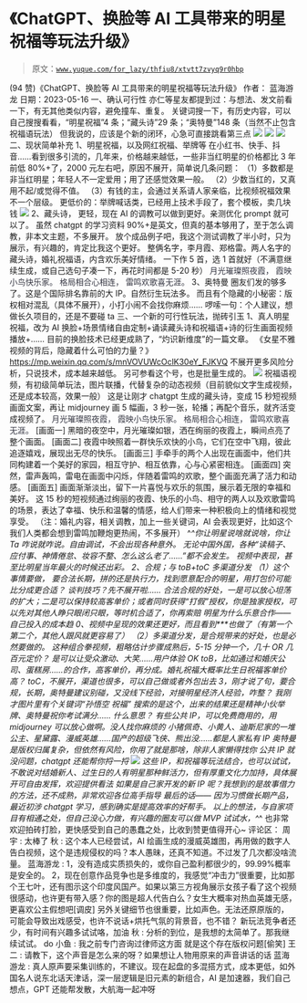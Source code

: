 # 《ChatGPT、换脸等 AI 工具带来的明星祝福等玩法升级》

> 原文：[`www.yuque.com/for_lazy/thfiu8/xtvtt7zvyq9r0hbp`](https://www.yuque.com/for_lazy/thfiu8/xtvtt7zvyq9r0hbp)

<ne-h2 id="fc2b4e9e" data-lake-id="fc2b4e9e"><ne-heading-ext><ne-heading-anchor></ne-heading-anchor><ne-heading-fold></ne-heading-fold></ne-heading-ext><ne-heading-content><ne-text id="u6488c78f">(94 赞)《ChatGPT、换脸等 AI 工具带来的明星祝福等玩法升级》</ne-text></ne-heading-content></ne-h2> <ne-p id="u6260d5c6" data-lake-id="u6260d5c6"><ne-text id="u3a457aed">作者： 蓝海游龙</ne-text></ne-p> <ne-p id="uaf407bad" data-lake-id="uaf407bad"><ne-text id="u13d1025e">日期：2023-05-16</ne-text></ne-p> <ne-h3 id="055f1069" data-lake-id="055f1069"><ne-heading-ext><ne-heading-anchor></ne-heading-anchor><ne-heading-fold></ne-heading-fold></ne-heading-ext><ne-heading-content><ne-text id="u14a0a719">一、确认可行性</ne-text></ne-heading-content></ne-h3> <ne-p id="u5dac34d1" data-lake-id="u5dac34d1"><ne-text id="u90d693bb">亦仁等星友都提到过：与想法、发文前看一下，有无其他类似内容，避免撞车、重复。</ne-text></ne-p> <ne-p id="u38515802" data-lake-id="u38515802"><ne-text id="u074580bc">关键词搜一下，有历史内容，可以自己搜搜看看，“明星祝福”4 条；“藏头诗”29 条；“奥特曼”148 条（当然不止包含祝福语玩法）</ne-text></ne-p> <ne-p id="ud6e6047b" data-lake-id="ud6e6047b"><ne-text id="u5122dacb" ne-bold="true">但我说的，应该是个新的闭环，心急可直接跳看第三点</ne-text></ne-p> <ne-p id="ua61587bb" data-lake-id="ua61587bb"><ne-card data-card-name="image" data-card-type="inline" id="IpHY9" data-event-boundary="card">![](img/6f233418119a1de21cc214040e1940f0.png)</ne-card></ne-p> <ne-p id="u5165615d" data-lake-id="u5165615d"><ne-card data-card-name="image" data-card-type="inline" id="riSlu" data-event-boundary="card">![](img/b21ef1e6affffb8f6a739f983390bf7a.png)</ne-card></ne-p> <ne-h3 id="329fceeb" data-lake-id="329fceeb"><ne-heading-ext><ne-heading-anchor></ne-heading-anchor><ne-heading-fold></ne-heading-fold></ne-heading-ext><ne-heading-content><ne-card data-card-name="image" data-card-type="inline" id="HJ1ui" data-event-boundary="card">![](img/52ed983342c8df087accfec2ecc01358.png)</ne-card></ne-heading-content></ne-h3> <ne-h3 id="9039450f" data-lake-id="9039450f"><ne-heading-ext><ne-heading-anchor></ne-heading-anchor><ne-heading-fold></ne-heading-fold></ne-heading-ext> <ne-heading-content></ne-heading-content></ne-h3> <ne-h3 id="9df39acb" data-lake-id="9df39acb"><ne-heading-ext><ne-heading-anchor></ne-heading-anchor><ne-heading-fold></ne-heading-fold></ne-heading-ext><ne-heading-content><ne-text id="u27f2e5fa">二、现状简单补充</ne-text></ne-heading-content></ne-h3> <ne-h4 id="23ef7b3a" data-lake-id="23ef7b3a"><ne-heading-ext><ne-heading-anchor></ne-heading-anchor><ne-heading-fold></ne-heading-fold></ne-heading-ext><ne-heading-content><ne-text id="u3b24cf58">1、明星祝福，以及网红祝福、举牌等</ne-text></ne-heading-content></ne-h4> <ne-p id="u6e186303" data-lake-id="u6e186303"><ne-text id="uf1d140fc">在小红书、快手、抖音……看到很多引流的，几年来，价格越来越低，一些非当红明星的价格都比 3 年前低 80%+了，2000 元左右吧，原因不展开，简单说几条问题：</ne-text></ne-p> <ne-p id="uf26b55e9" data-lake-id="uf26b55e9"><ne-text id="uba048a76">（1）多数都是非当红明星；年轻人不一定爱用；用了还感觉效果一般。</ne-text></ne-p> <ne-p id="u56a72065" data-lake-id="u56a72065"><ne-text id="u7fc3107c">（2）少数当红的，又真用不起/或觉得不值。</ne-text></ne-p> <ne-p id="u933909dc" data-lake-id="u933909dc"><ne-text id="ub390e1a4">（3）有钱的主，会通过关系请人家亲临，比视频祝福效果不一个层级。</ne-text></ne-p> <ne-p id="u14b4672d" data-lake-id="u14b4672d"><ne-text id="u8765af18">更低价的：举牌喊话类，已经用上技术手段了，套个模板，卖几块钱</ne-text></ne-p> <ne-p id="u1a10eba6" data-lake-id="u1a10eba6"><ne-card data-card-name="image" data-card-type="inline" id="W8uae" data-event-boundary="card">![](img/d7d68db93e98cfca3980807227c178dc.png)</ne-card></ne-p> <ne-h4 id="5b33e325" data-lake-id="5b33e325"><ne-heading-ext><ne-heading-anchor></ne-heading-anchor><ne-heading-fold></ne-heading-fold></ne-heading-ext><ne-heading-content><ne-text id="u2ed602ea">2、藏头诗，</ne-text></ne-heading-content></ne-h4> <ne-p id="u7d99df7e" data-lake-id="u7d99df7e"><ne-text id="u1735a695">更轻，现在 AI 的调教可以做到更好。亲测优化 prompt 就可以了。</ne-text></ne-p> <ne-p id="u63e8a6af" data-lake-id="u63e8a6af"><ne-text id="u8c05833b">虽然 chatgpt 的学习资料 90%+是英文，但真的基本够用了，至于怎么调教，非本文主题，不多展开。</ne-text></ne-p> <ne-p id="ud055e2c5" data-lake-id="ud055e2c5"><ne-text id="ub984967d">放个成品例子吧，我这个测试调教了半小时，只为展示，有兴趣的，肯定比我这个更好。</ne-text></ne-p> <ne-p id="u4036aa19" data-lake-id="u4036aa19"><ne-text id="u56818725">整俩名字，李月霞、郑格雷。两人名字的藏头诗，婚礼祝福语，内含欢乐美好情绪。</ne-text></ne-p> <ne-p id="uf1467592" data-lake-id="uf1467592"><ne-text id="uc958950b">一下作 5 首，选 1 首就好（不满意继续生成，或自己选句子凑一下，再花时间都是 5-20 秒）</ne-text></ne-p> <ne-p id="u7180efd3" data-lake-id="u7180efd3"><ne-text id="u3fb39212" style="color: rgb(52, 53, 65);">月光璀璨照夜霞，</ne-text></ne-p> <ne-p id="ub9420626" data-lake-id="ub9420626"><ne-text id="u18b03aa3" style="color: rgb(52, 53, 65);">霞映小鸟快乐家。</ne-text></ne-p> <ne-p id="u711ae775" data-lake-id="u711ae775"><ne-text id="ub411f7ca" style="color: rgb(52, 53, 65);">格局相合心相连，</ne-text></ne-p> <ne-p id="uda333edb" data-lake-id="uda333edb"><ne-text id="u58573516" style="color: rgb(52, 53, 65);">雷鸣欢歌喜无涯。</ne-text></ne-p> <ne-h4 id="7d792b98" data-lake-id="7d792b98"><ne-heading-ext><ne-heading-anchor></ne-heading-anchor><ne-heading-fold></ne-heading-fold></ne-heading-ext><ne-heading-content><ne-text id="u06548cbe">3、奥特曼</ne-text></ne-heading-content></ne-h4> <ne-p id="u1631386c" data-lake-id="u1631386c"><ne-text id="ub52e4454">圈友们发的够多了。这是个国际排名靠前的大 IP。自然衍生玩法多。</ne-text></ne-p> <ne-p id="u7b2cb0cb" data-lake-id="u7b2cb0cb"><ne-text id="uf0dcab5d">而且有个隐藏的小秘密：版权相对混乱（具体不展开），小打小闹不会找你麻烦……</ne-text></ne-p> <ne-p id="u53f54f46" data-lake-id="u53f54f46"><ne-text id="ue94b2b10">啰嗦一句：个人建议，想做长久项目的，还是不要碰 ta</ne-text></ne-p> <ne-h3 id="97da4f84" data-lake-id="97da4f84"><ne-heading-ext><ne-heading-anchor></ne-heading-anchor><ne-heading-fold></ne-heading-fold></ne-heading-ext><ne-heading-content><ne-text id="uf6840d83">三、一个新的可行性玩法，抛砖引玉</ne-text></ne-heading-content></ne-h3> <ne-h4 id="9039450f-1" data-lake-id="9039450f-1"><ne-heading-ext><ne-heading-anchor></ne-heading-anchor><ne-heading-fold></ne-heading-fold></ne-heading-ext> <ne-heading-content></ne-heading-content></ne-h4> <ne-h4 id="49bd4d4e" data-lake-id="49bd4d4e"><ne-heading-ext><ne-heading-anchor></ne-heading-anchor><ne-heading-fold></ne-heading-fold></ne-heading-ext><ne-heading-content><ne-text id="uc7db6423">1、真人明星祝福，改为 AI 换脸+场景情绪自由定制+诵读藏头诗和祝福语+诗的衍生画面视频播放+……</ne-text></ne-heading-content></ne-h4> <ne-p id="ub51301cc" data-lake-id="ub51301cc"><ne-text id="u851aae74">目前的换脸技术已经更成熟了，“灼识新维度”的一篇文章。</ne-text></ne-p> <ne-p id="u9e1f54e8" data-lake-id="u9e1f54e8"><ne-text id="uaf5699e8">《女星不雅视频的背后，隐藏着什么可怕的力量？》</ne-text></ne-p> <ne-p id="u460bf420" data-lake-id="u460bf420"><ne-text id="u596f9ce8">https://mp.weixin.qq.com/s/mnVOVUWcOclK30eY_FJKVQ</ne-text></ne-p> <ne-p id="ufb8cc281" data-lake-id="ufb8cc281"><ne-text id="u7ee059cc">不展开更多风险分析，只说技术，成本越来越低。</ne-text></ne-p> <ne-p id="u440fe9c6" data-lake-id="u440fe9c6"><ne-text id="uafb922ed">另可参看这个号，也是批量生成的。</ne-text></ne-p> <ne-p id="u60eb6d95" data-lake-id="u60eb6d95"><ne-card data-card-name="image" data-card-type="inline" id="g1Bds" data-event-boundary="card">![](img/5a25aabfc23c7fdf02eb2553bac3e35d.png)</ne-card></ne-p> <ne-p id="uc2ec0cd1" data-lake-id="uc2ec0cd1"><ne-text id="u0edbc067" ne-bold="true">祝福语视频，有初级简单玩法，图片联播，代替复杂的动态视频（目前貌似文字生成视频，还是成本较高，效果一般）</ne-text></ne-p> <ne-p id="u25913d06" data-lake-id="u25913d06"><ne-text id="uf57a0f60" ne-bold="true">这是让刚才 chatgpt 生成的藏头诗，变成 15 秒短视频画面文案，再让 midjourney 画 5 幅画，3 秒一张，轮播；再配个音乐，就齐活变成视频了。</ne-text></ne-p> <ne-p id="u750862b5" data-lake-id="u750862b5"><ne-text id="uec039fce" style="color: rgb(52, 53, 65);">月光璀璨照夜霞，</ne-text></ne-p> <ne-p id="ue3d1c508" data-lake-id="ue3d1c508"><ne-text id="u81263f88" style="color: rgb(52, 53, 65);">霞映小鸟快乐家。</ne-text></ne-p> <ne-p id="u4a6e3a91" data-lake-id="u4a6e3a91"><ne-text id="u2d3251af" style="color: rgb(52, 53, 65);">格局相合心相连，</ne-text></ne-p> <ne-p id="u28af2940" data-lake-id="u28af2940"><ne-text id="u9b89de66" style="color: rgb(52, 53, 65);">雷鸣欢歌喜无涯。</ne-text></ne-p> <ne-p id="u7d26613d" data-lake-id="u7d26613d"><ne-text id="u0fb107b8" ne-bold="true">[画面一]</ne-text></ne-p> <ne-p id="ucf7f7190" data-lake-id="ucf7f7190"><ne-text id="uab800c01">黑暗的夜空中，月光璀璨如银，洒在绚丽的夜霞上，瞬间点亮了整个画面。</ne-text></ne-p> <ne-p id="u7ab53508" data-lake-id="u7ab53508"><ne-text id="u849431eb" ne-bold="true">[画面二]</ne-text></ne-p> <ne-p id="u68dbef5d" data-lake-id="u68dbef5d"><ne-text id="ufe73f151">夜霞中映照着一群快乐欢快的小鸟，它们在空中飞翔，彼此追逐嬉戏，展现出无尽的快乐。</ne-text></ne-p> <ne-p id="ue39de3e9" data-lake-id="ue39de3e9"><ne-text id="u2cfa3b96" ne-bold="true">[画面三]</ne-text></ne-p> <ne-p id="u4db2f2f9" data-lake-id="u4db2f2f9"><ne-text id="u06eb610d">手牵手的两个人出现在画面中，他们共同构建着一个美好的家园，相互守护、相互依靠，心与心紧密相连。</ne-text></ne-p> <ne-p id="u30ef7600" data-lake-id="u30ef7600"><ne-text id="u8bdf59a9" ne-bold="true">[画面四]</ne-text></ne-p> <ne-p id="uba39ea9e" data-lake-id="uba39ea9e"><ne-text id="u6d5ac784">突然，雷声轰鸣，雷电在画面中闪烁，伴随着雷鸣的欢歌，整个画面充满了活力和动感。</ne-text></ne-p> <ne-p id="u85c42fe5" data-lake-id="u85c42fe5"><ne-text id="ud8fe7432" ne-bold="true">[画面五]</ne-text></ne-p> <ne-p id="u8b706278" data-lake-id="u8b706278"><ne-text id="u973d9bb8">画面渐渐淡出，留下一片喜悦与欢乐的氛围，展示着无限的幸福和美好。</ne-text></ne-p> <ne-p id="ud3bf446e" data-lake-id="ud3bf446e"><ne-text id="ue2b4b3ba">这 15 秒的短视频通过绚丽的夜霞、快乐的小鸟、相守的两人以及欢歌雷鸣的场景，表达了幸福、快乐和温馨的情感，给人们带来一种积极向上的情绪和视觉享受。</ne-text></ne-p> <ne-p id="u710a6b95" data-lake-id="u710a6b95"><ne-text id="u85b38db7">（注：婚礼内容，相关调教，加上一些关键词，AI 会表现更好，比如这个我们人类都会想到雷鸣加鞭炮更热闹，不多展开）</ne-text></ne-p> <ne-p id="u7a558432" data-lake-id="u7a558432"><ne-text id="u822e76aa" ne-bold="true">^_^你让明星说啥就说啥，你让 Ta 咋说就咋说。自由调试，不会出现各种意外。</ne-text></ne-p> <ne-p id="u674bce55" data-lake-id="u674bce55"><ne-text id="u24fc057b" ne-bold="true">无论中国外国，各种“读稿子、应付事、神情倦怠、妆容不整、怎么这么老了……”都不会发生。</ne-text></ne-p> <ne-p id="u42470eee" data-lake-id="u42470eee"><ne-text id="u87cb8378" ne-bold="true">视频中表现，甚至比明星当年最火的时候还出彩。</ne-text></ne-p> <ne-h4 id="ecde00c1" data-lake-id="ecde00c1"><ne-heading-ext><ne-heading-anchor></ne-heading-anchor><ne-heading-fold></ne-heading-fold></ne-heading-ext><ne-heading-content><ne-text id="u648f0a85">2、合规；与 toB+toC 多渠道分发</ne-text></ne-heading-content></ne-h4> <ne-p id="u33dfc1d8" data-lake-id="u33dfc1d8"><ne-text id="u1ba75b3b">（1）这个事情要做， 要合法长期，拼的还是执行力，找到愿意配合的明星，用打包价可能比分成更合适？</ne-text></ne-p> <ne-p id="u54c5c2bc" data-lake-id="u54c5c2bc"><ne-text id="u3155976b">谈判技巧？先不展开啦……</ne-text></ne-p> <ne-p id="u3fa45f95" data-lake-id="u3fa45f95"><ne-text id="u5de919e1">合法合规的好处，一是可以放心坦荡的扩大；二是可以保持较高客单价；或者同时获得“打假”授权，你是独家授权，可以先对其他人睁只眼闭只眼，等时机合适了，你再索赔</ne-text></ne-p> <ne-p id="ud05a2cc6" data-lake-id="ud05a2cc6"><ne-text id="ue2c5edae">明星为什么乐意合作——自己投入的成本趋 0、视频中呈现的效果还更好，而且看到***也做了（有第一个第二个，其他人跟风就更容易了）</ne-text></ne-p> <ne-p id="u26b2ab40" data-lake-id="u26b2ab40"><ne-text id="uda14f5e8">（2）多渠道分发，是合规带来的好处，也是必然要做的。</ne-text></ne-p> <ne-p id="ue137c621" data-lake-id="ue137c621"><ne-text id="u650e91a1">这种组合拳视频，粗略估计步骤成熟后，5-15 分钟一个，几十 OR 几百元定价？</ne-text></ne-p> <ne-p id="ub86dc8dc" data-lake-id="ub86dc8dc"><ne-text id="u551e393a">是可以让受众激动、大笑……用户体验 OK</ne-text></ne-p> <ne-p id="ucb3291da" data-lake-id="ucb3291da"><ne-text id="u18279c71">toB，比如通过和婚庆公司、蛋糕房……的合作，高客单价，再分成。婚礼祝福大概率比生日祝福客单价高？</ne-text></ne-p> <ne-p id="u2c351a7f" data-lake-id="u2c351a7f"><ne-text id="uef077dca">toC，不展开，渠道也很多，可以自己做或者外包出去</ne-text></ne-p> <ne-h4 id="171d65a2" data-lake-id="171d65a2"><ne-heading-ext><ne-heading-anchor></ne-heading-anchor><ne-heading-fold></ne-heading-fold></ne-heading-ext><ne-heading-content><ne-text id="u58275a52">3，刚才说了句，要合规，长期，奥特曼建议别碰，又没线下经验，对接明星经济人经验，咋整？</ne-text></ne-heading-content></ne-h4> <ne-p id="ub0731d8f" data-lake-id="ub0731d8f"><ne-text id="uf104e70f">我刚才图片里有个关键词“孙悟空 祝福”</ne-text></ne-p> <ne-p id="ua4f40133" data-lake-id="ua4f40133"><ne-text id="uc7353d02">搜索的是这个，出来的结果还是精神小伙举牌、奥特曼祝你考试满分……</ne-text></ne-p> <ne-p id="u763b708f" data-lake-id="u763b708f"><ne-text id="u01229a7b">什么意思？ 有些公共 IP，可以免费商用的，用 midjourney 可以放心做啊。没人找你麻烦的</ne-text></ne-p> <ne-p id="ua4a48ef7" data-lake-id="ua4a48ef7"><ne-text id="ua49c2b97">小猪佩奇、小黄人、迪斯尼家的一堆公主、星黛露、漫威英雄……国产的超级飞侠、熊出没……都是人家私有 IP</ne-text></ne-p> <ne-p id="ucc5c6777" data-lake-id="ucc5c6777"><ne-text id="u19360adb">奥特曼是版权归属复杂，但依然有风险，你用了就是那啥，除非人家懒得找你</ne-text></ne-p> <ne-p id="u01e1d023" data-lake-id="u01e1d023"><ne-text id="u36f1de15">公共 IP 就没问题，chatgpt 还能帮你捋一捋</ne-text></ne-p> <ne-p id="ubb5948e4" data-lake-id="ubb5948e4"><ne-card data-card-name="image" data-card-type="inline" id="QRVhj" data-event-boundary="card">![](img/2f95d7fac069e64568da638be48199a0.png)</ne-card></ne-p> <ne-p id="u5616d301" data-lake-id="u5616d301"><ne-text id="u096f633b">这些 IP，和祝福等玩法结合，也可以试试，</ne-text></ne-p> <ne-p id="udc3d5eec" data-lake-id="udc3d5eec"><ne-text id="u93a3349b">不敢说对结婚新人、过生日的人有明星那种鲜活力，但有厚重文化力加持，具体展开可自由发挥，欢迎提供看法</ne-text></ne-p> <ne-p id="ua55755ad" data-lake-id="ua55755ad"><ne-text id="uf861ca50">如果是自己家开发的新 IP 呢？我想到的是故事借力的方法，还不成熟，非常欢迎各位高手指导</ne-text></ne-p> <ne-h4 id="1c7821fd" data-lake-id="1c7821fd"><ne-heading-ext><ne-heading-anchor></ne-heading-anchor><ne-heading-fold></ne-heading-fold></ne-heading-ext><ne-heading-content><ne-text id="ue22c5e55">最后的话——</ne-text></ne-heading-content></ne-h4> <ne-p id="u75f59b5c" data-lake-id="u75f59b5c"><ne-text id="u06bde0c2">因为习惯做长期产品，最近初涉 chatgpt 学习，感到确实是提高效率的好帮手。</ne-text></ne-p> <ne-p id="u937c47fb" data-lake-id="u937c47fb"><ne-text id="u67aed0fd">以上的想法，与自家项目有相通之处，但自己没心力做，有兴趣的圈友可以做 MVP 试试水，^_^</ne-text></ne-p> <ne-p id="u4cd39759" data-lake-id="u4cd39759"><ne-text id="ue8722927">也非常欢迎拍砖打脸，更快感受到自己的愚蠢之处，比收到赞更值得开心~</ne-text></ne-p> <ne-hole id="ua60fa841" data-lake-id="ua60fa841"><ne-card data-card-name="hr" data-card-type="block" id="HagdZ" data-event-boundary="card"><ne-p id="u0cda5536" data-lake-id="u0cda5536"><ne-text id="u3fb2c42f">评论区：</ne-text></ne-p> <ne-p id="u11da4f0c" data-lake-id="u11da4f0c"><ne-text id="u35ccea83">周宇 : 太棒了</ne-text> <ne-text id="u4a28d7a3">秋 : 这个本人已经尝试，AI 绘画生成的漫威英雄图，再用做的数字人告白视频，这个是违规侵权的吗？本人愚昧，还真不知道。不过发了几次都没啥流量。</ne-text> <ne-text id="u89b23c2e">蓝海游龙 : 1，没有造成实质损失的，或你自己盈利都很少的，99.99%概率是安全的。</ne-text> <ne-text id="u6c86b89c">2，现在创意作品竞争也是多维度的，我感觉“冲击力”很重要，比如那个王七叶，还有图示这个印度风国产。如果以第三方视角展示女孩子看了这个视频很感动，也许更有带入感？你的图是超人代告白么？女生大概率对热血英雄无感，更喜欢公主假想吧[调皮]</ne-text> <ne-text id="u008b6c07">另外关键细节也很重要，比如声色。无法还原原版的，可能会导致出戏感受，也许不说话+烘托气氛的背景音，也不错？</ne-text> <ne-text id="u2849bd66">新玩法竞争者还少，有时间有兴趣多试试咯，加油</ne-text> <ne-text id="u9c3bf8c4">秋 : 分析的到位，是我想的太简单了。那我继续试试。</ne-text> <ne-text id="ud1e6c29e">do 小鱼 : 我之前专门咨询过律师这方面 就是这个存在版权问题[偷笑]</ne-text> <ne-text id="uad595587">王二 : 请教下，这个声音是怎么来的呀？如果想让人物用原来的声音讲话的话</ne-text> <ne-text id="u26e16815">蓝海游龙 : 真人原声要采集训练的，不建议。现在起盘的多混搭方式，成本更低，如外国名人说东北话天津话，深一层逻辑是旧元素的新组合，AI 是加速器，我们自己想点，GPT 还能帮发散，大航海一起冲呀</ne-text></ne-p></ne-card></ne-hole>